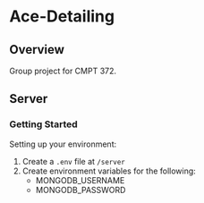 # Ace-Detailing


## Overview

Group project for CMPT 372.


## Server

### Getting Started

Setting up your environment:

1. Create a `.env` file at `/server`
2. Create environment variables for the following:
    - MONGODB_USERNAME
    - MONGODB_PASSWORD
